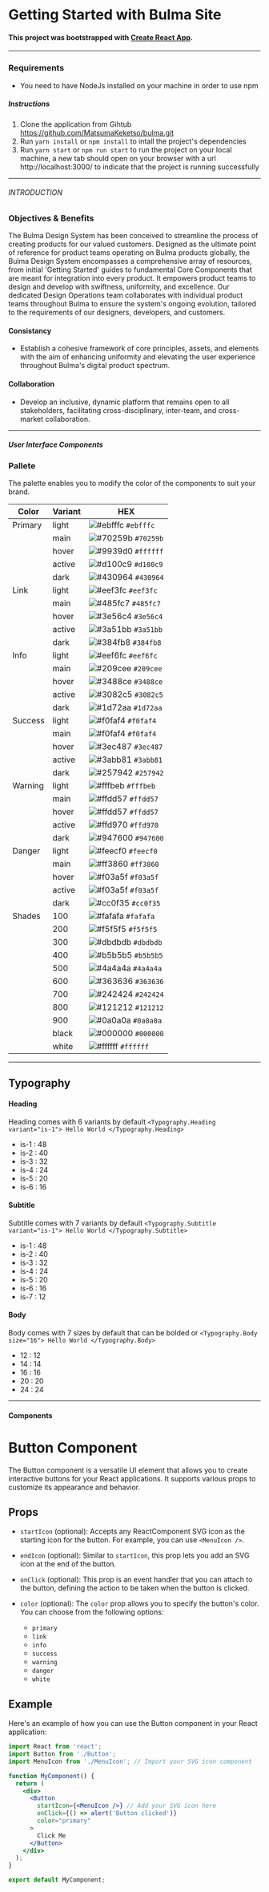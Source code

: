 # Getting Started with Bulma Site

#### This project was bootstrapped with [Create React App](https://github.com/facebook/create-react-app).

---

### Requirements

- You need to have NodeJs installed on your machine in order to use npm

##### Instructions

1. Clone the application from Gihtub https://github.com/MatsumaKeketso/bulma.git
2. Run `yarn install` or `npm install` to intall the project's dependencies
3. Run `yarn start` or `npm run start` to run the project on your local machine, a new tab should open on your browser with a url http://localhost:3000/ to indicate that the project is running successfully

---

###### INTRODUCTION

### Objectives & Benefits

The Bulma Design System has been conceived to streamline the process of creating products for our valued customers. Designed as the ultimate point of reference for product teams operating on Bulma products globally, the Bulma Design System encompasses a comprehensive array of resources, from initial 'Getting Started' guides to fundamental Core Components that are meant for integration into every product. It empowers product teams to design and develop with swiftness, uniformity, and excellence. Our dedicated Design Operations team collaborates with individual product teams throughout Bulma to ensure the system's ongoing evolution, tailored to the requirements of our designers, developers, and customers.

#### Consistancy

- Establish a cohesive framework of core principles, assets, and elements with the aim of enhancing uniformity and elevating the user experience throughout Bulma's digital product spectrum.

#### Collaboration

- Develop an inclusive, dynamic platform that remains open to all stakeholders, facilitating cross-disciplinary, inter-team, and cross-market collaboration.

---

##### User Interface Components

### Pallete

The palette enables you to modify the color of the components to suit your brand.

| Color   | Variant | HEX                                                                |
| ------- | ------- | ------------------------------------------------------------------ |
| Primary | light   | ![#ebfffc](https://placehold.co/15x15/ebfffc/ebfffc.png) `#ebfffc` |
|         | main    | ![#70259b](https://placehold.co/15x15/70259b/70259b.png) `#70259b` |
|         | hover   | ![#9939d0](https://placehold.co/15x15/9939d0/9939d0.png) `#ffffff` |
|         | active  | ![#d100c9](https://placehold.co/15x15/d100c9/d100c9.png) `#d100c9` |
|         | dark    | ![#430964](https://placehold.co/15x15/430964/430964.png) `#430964` |
| Link    | light   | ![#eef3fc](https://placehold.co/15x15/eef3fc/eef3fc.png) `#eef3fc` |
|         | main    | ![#485fc7](https://placehold.co/15x15/485fc7/485fc7.png) `#485fc7` |
|         | hover   | ![#3e56c4](https://placehold.co/15x15/3e56c4/3e56c4.png) `#3e56c4` |
|         | active  | ![#3a51bb](https://placehold.co/15x15/3a51bb/3a51bb.png) `#3a51bb` |
|         | dark    | ![#384fb8](https://placehold.co/15x15/384fb8/384fb8.png) `#384fb8` |
| Info    | light   | ![#eef6fc](https://placehold.co/15x15/eef6fc/eef6fc.png) `#eef6fc` |
|         | main    | ![#209cee](https://placehold.co/15x15/209cee/209cee.png) `#209cee` |
|         | hover   | ![#3488ce](https://placehold.co/15x15/3488ce/3488ce.png) `#3488ce` |
|         | active  | ![#3082c5](https://placehold.co/15x15/3082c5/3082c5.png) `#3082c5` |
|         | dark    | ![#1d72aa](https://placehold.co/15x15/1d72aa/1d72aa.png) `#1d72aa` |
| Success | light   | ![#f0faf4](https://placehold.co/15x15/f0faf4/f0faf4.png) `#f0faf4` |
|         | main    | ![#f0faf4](https://placehold.co/15x15/f0faf4/f0faf4.png) `#f0faf4` |
|         | hover   | ![#3ec487](https://placehold.co/15x15/3ec487/3ec487.png) `#3ec487` |
|         | active  | ![#3abb81](https://placehold.co/15x15/3abb81/3abb81.png) `#3abb81` |
|         | dark    | ![#257942](https://placehold.co/15x15/257942/257942.png) `#257942` |
| Warning | light   | ![#fffbeb](https://placehold.co/15x15/fffbeb/fffbeb.png) `#fffbeb` |
|         | main    | ![#ffdd57](https://placehold.co/15x15/ffdd57/ffdd57.png) `#ffdd57` |
|         | hover   | ![#ffdd57](https://placehold.co/15x15/ffdd57/ffdd57.png) `#ffdd57` |
|         | active  | ![#ffd970](https://placehold.co/15x15/ffd970/ffd970.png) `#ffd970` |
|         | dark    | ![#947600](https://placehold.co/15x15/947600/947600.png) `#947600` |
| Danger  | light   | ![#feecf0](https://placehold.co/15x15/feecf0/feecf0.png) `#feecf0` |
|         | main    | ![#ff3860](https://placehold.co/15x15/ff3860/ff3860.png) `#ff3860` |
|         | hover   | ![#f03a5f](https://placehold.co/15x15/f03a5f/f03a5f.png) `#f03a5f` |
|         | active  | ![#f03a5f](https://placehold.co/15x15/f03a5f/f03a5f.png) `#f03a5f` |
|         | dark    | ![#cc0f35](https://placehold.co/15x15/cc0f35/cc0f35.png) `#cc0f35` |
| Shades  | 100     | ![#fafafa](https://placehold.co/15x15/fafafa/fafafa.png) `#fafafa` |
|         | 200     | ![#f5f5f5](https://placehold.co/15x15/f5f5f5/f5f5f5.png) `#f5f5f5` |
|         | 300     | ![#dbdbdb](https://placehold.co/15x15/dbdbdb/dbdbdb.png) `#dbdbdb` |
|         | 400     | ![#b5b5b5](https://placehold.co/15x15/b5b5b5/b5b5b5.png) `#b5b5b5` |
|         | 500     | ![#4a4a4a](https://placehold.co/15x15/4a4a4a/4a4a4a.png) `#4a4a4a` |
|         | 600     | ![#363636](https://placehold.co/15x15/363636/363636.png) `#363636` |
|         | 700     | ![#242424](https://placehold.co/15x15/242424/242424.png) `#242424` |
|         | 800     | ![#121212](https://placehold.co/15x15/121212/121212.png) `#121212` |
|         | 900     | ![#0a0a0a](https://placehold.co/15x15/0a0a0a/0a0a0a.png) `#0a0a0a` |
|         | black   | ![#000000](https://placehold.co/15x15/000000/000000.png) `#000000` |
|         | white   | ![#ffffff](https://placehold.co/15x15/ffffff/ffffff.png) `#ffffff` |

---

## Typography

#### Heading

Heading comes with 6 variants by default
`<Typography.Heading variant="is-1"> Hello World </Typography.Heading>`

- is-1 : 48
- is-2 : 40
- is-3 : 32
- is-4 : 24
- is-5 : 20
- is-6 : 16

#### Subtitle

Subtitle comes with 7 variants by default
`<Typography.Subtitle variant="is-1"> Hello World </Typography.Subtitle>`

- is-1 : 48
- is-2 : 40
- is-3 : 32
- is-4 : 24
- is-5 : 20
- is-6 : 16
- is-7 : 12

#### Body

Body comes with 7 sizes by default that can be bolded or
`<Typography.Body size="16"> Hello World </Typography.Body>`

- 12 : 12
- 14 : 14
- 16 : 16
- 20 : 20
- 24 : 24

---

#### Components
# Button Component

The Button component is a versatile UI element that allows you to create interactive buttons for your React applications. It supports various props to customize its appearance and behavior.

## Props

- `startIcon` (optional): Accepts any ReactComponent SVG icon as the starting icon for the button. For example, you can use `<MenuIcon />`.

- `endIcon` (optional): Similar to `startIcon`, this prop lets you add an SVG icon at the end of the button.

- `onClick` (optional): This prop is an event handler that you can attach to the button, defining the action to be taken when the button is clicked.

- `color` (optional): The `color` prop allows you to specify the button's color. You can choose from the following options:
  - `primary`
  - `link`
  - `info`
  - `success`
  - `warning`
  - `danger`
  - `white`

## Example

Here's an example of how you can use the Button component in your React application:

```jsx
import React from 'react';
import Button from './Button';
import MenuIcon from './MenuIcon'; // Import your SVG icon component

function MyComponent() {
  return (
    <div>
      <Button
        startIcon={<MenuIcon />} // Add your SVG icon here
        onClick={() => alert('Button clicked')}
        color="primary"
      >
        Click Me
      </Button>
    </div>
  );
}

export default MyComponent;
